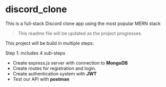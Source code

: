 # discord_clone

This is a full-stack Discord clone app using the most popular MERN stack   

> This readme file will be updated as the project progresses.

This project will be build in multiple steps:


Step 1: includes 4 sub-steps

- Create express.js server with connection to **MongoDB**
- Create routes for registration and login.
- Create authentication system with **JWT**
- Test our API with **postman**

